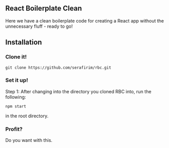 ## React Boilerplate Clean
Here we have a clean boilerplate code for creating a React app without the unnecessary fluff - ready to go!

## Installation
### Clone it!

    git clone https://github.com/serafirim/rbc.git

### Set it up!
Step 1: After changing into the directory you cloned RBC into, run the following:

    npm start
in the root directory.

### Profit?
Do you want with this. 